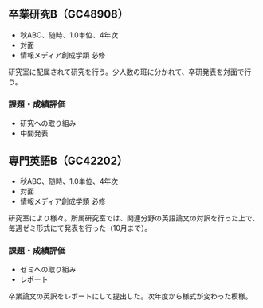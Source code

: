 ## 卒業研究B（GC48908）
- 秋ABC、随時、1.0単位、4年次
- 対面
- 情報メディア創成学類 必修

研究室に配属されて研究を行う。少人数の班に分かれて、卒研発表を対面で行う。

### 課題・成績評価
- 研究への取り組み
- 中間発表

## 専門英語B（GC42202）
- 秋ABC、随時、1.0単位、4年次
- 対面
- 情報メディア創成学類 必修

研究室により様々。所属研究室では、関連分野の英語論文の対訳を行った上で、毎週ゼミ形式にて発表を行った（10月まで）。

### 課題・成績評価
- ゼミへの取り組み
- レポート

卒業論文の英訳をレポートにして提出した。次年度から様式が変わった模様。
